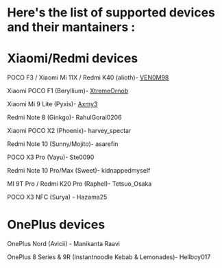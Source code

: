 # Here's the list of supported devices and their mantainers :

# Xiaomi/Redmi devices

POCO F3 / Xiaomi Mi 11X / Redmi K40 (alioth)- [VEN0M98](https://t.me/VEN0M98)

Xiaomi POCO F1 (Beryllium)- [XtremeOrnob](https://t.me/XtremeOrnob)

Xiaomi Mi 9 Lite (Pyxis)- [Axmy3](https://t.me/Axmy3)

Redmi Note 8 (Ginkgo)- RahulGorai0206

Xiaomi POCO X2 (Phoenix)- harvey_spectar

Redmi Note 10 (Sunny/Mojito)- asarefin

POCO X3 Pro (Vayu)- Ste0090

Redmi Note 10 Pro/Max (Sweet)- kidnappedmyself

MI 9T Pro / Redmi K20 Pro (Raphel)- Tetsuo_Osaka

POCO X3 NFC (Surya) - Hazama25


# OnePlus devices

OnePlus Nord (Avicii) - Manikanta Raavi 

OnePlus 8 Series & 9R (Instantnoodle Kebab & Lemonades)- Hellboy017
